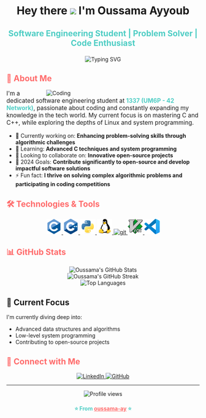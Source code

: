 <h1 align="center"> Hey there <img src="https://media.giphy.com/media/hvRJCLFzcasrR4ia7z/giphy.gif" width="30px"/>  I'm Oussama Ayyoub </h1>
<h3 align="center" style="font-size: 1.5em; color: #4ECDC4;">Software Engineering Student | Problem Solver | Code Enthusiast</h3>

<div align="center">
  <img src="https://readme-typing-svg.herokuapp.com?font=Fira+Code&size=24&duration=4000&pause=1000&color=FF6B6B&center=true&vCenter=true&random=false&width=500&lines=Passionate+about+C%2C+C%2B%2B%2C+and+Linux;Always+learning%2C+always+growing;Turning+coffee+into+code+since+2022" alt="Typing SVG" />
</div>

## <span style="color: #FF6B6B;">🚀 About Me</span>

<img align="right" alt="Coding" width="400" src="https://media.giphy.com/media/v1.Y2lkPTc5MGI3NjExNzY4MzgzZjM5NTRiZDE0NTJjZDQ5MzBkNzY5NzA1NTA2MzM3NzNjNSZlcD12MV9pbnRlcm5hbF9naWZzX2dpZklkJmN0PWc/qgQUggAC3Pfv687qPC/giphy.gif">


<p style="font-size: 1.1em;">
I'm a dedicated software engineering student at <strong style="color: #4ECDC4;">1337 (UM6P - 42 Network)</strong>, passionate about coding and constantly expanding my knowledge in the tech world. My current focus is on mastering C and C++, while exploring the depths of Linux and system programming.
</p>

- 🔭 Currently working on: **Enhancing problem-solving skills through algorithmic challenges**
- 🌱 Learning: **Advanced C techniques and system programming**
- 👯 Looking to collaborate on: **Innovative open-source projects**
- 🥅 2024 Goals: **Contribute significantly to open-source and develop impactful software solutions**
- ⚡ Fun fact: **I thrive on solving complex algorithmic problems and participating in coding competitions**

## <span style="color: #FF6B6B;">🛠️ Technologies & Tools</span>

<p align="center">
  <a href="https://www.cprogramming.com/" target="_blank" rel="noreferrer">
    <img src="https://raw.githubusercontent.com/devicons/devicon/master/icons/c/c-original.svg" alt="c" width="40" height="40"/>
  </a>
  <a href="https://www.w3schools.com/cpp/" target="_blank" rel="noreferrer">
    <img src="https://raw.githubusercontent.com/devicons/devicon/master/icons/cplusplus/cplusplus-original.svg" alt="cplusplus" width="40" height="40"/>
  </a>
  <a href="https://www.python.org" target="_blank" rel="noreferrer">
    <img src="https://raw.githubusercontent.com/devicons/devicon/master/icons/python/python-original.svg" alt="python" width="40" height="40"/>
  </a>
  <a href="https://www.linux.org/" target="_blank" rel="noreferrer">
    <img src="https://raw.githubusercontent.com/devicons/devicon/master/icons/linux/linux-original.svg" alt="linux" width="40" height="40"/>
  </a>
  <a href="https://git-scm.com/" target="_blank" rel="noreferrer">
    <img src="https://www.vectorlogo.zone/logos/git-scm/git-scm-icon.svg" alt="git" width="40" height="40"/>
  </a>
  <a href="https://www.vim.org/" target="_blank" rel="noreferrer">
    <img src="https://raw.githubusercontent.com/devicons/devicon/master/icons/vim/vim-original.svg" alt="vim" width="40" height="40"/>
  </a>
  <a href="https://code.visualstudio.com/" target="_blank" rel="noreferrer">
    <img src="https://raw.githubusercontent.com/devicons/devicon/master/icons/vscode/vscode-original.svg" alt="vscode" width="40" height="40"/>
  </a>
</p>

## <span style="color: #FF6B6B;">📊 GitHub Stats</span>

<div align="center">
  <img src="https://github-readme-stats.vercel.app/api?username=oussama-ay&show_icons=true&theme=radical" alt="Oussama's GitHub Stats" />
</div>

<div align="center">
  <img src="https://github-readme-streak-stats.herokuapp.com/?user=oussama-ay&theme=radical" alt="Oussama's GitHub Streak" />
</div>

<div align="center">
  <img src="https://github-readme-stats.vercel.app/api/top-langs/?username=oussama-ay&layout=compact&theme=radical" alt="Top Languages" />
</div>

## 🎯 Current Focus

I'm currently diving deep into:

- Advanced data structures and algorithms
- Low-level system programming
- Contributing to open-source projects

## <span style="color: #FF6B6B;">🤝 Connect with Me</span>

<p align="center">
  <a href="https://linkedin.com/in/oussama-ayyoub-347404266" target="_blank">
    <img src="https://img.shields.io/badge/LinkedIn-0077B5?style=for-the-badge&logo=linkedin&logoColor=white" alt="LinkedIn" />
  </a>
  <a href="https://github.com/oussama-ay" target="_blank">
    <img src="https://img.shields.io/badge/GitHub-100000?style=for-the-badge&logo=github&logoColor=white" alt="GitHub" />
  </a>
</p>

---

<div align="center">
  
  ![Profile views](https://komarev.com/ghpvc/?username=oussama-ay&label=Profile%20views&color=FF6B6B&style=flat)
  
  <h4 style="color: #4ECDC4;">⭐️ From <a href="https://github.com/oussama-ay" style="color: #FF6B6B;">oussama-ay</a> ⭐️</h4>
</div>
